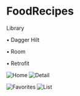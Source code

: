 # FoodRecipes

Library

•	Dagger Hilt

•	Room

•	Retrofit

![Home](https://github.com/Ibrahiimesa/FoodRecipes/assets/85695510/8750c14f-4abd-4ca7-a68f-434ac7669fdf)
![Detail](https://github.com/Ibrahiimesa/FoodRecipes/assets/85695510/aa8bcbae-9efd-4395-8eb9-f95074b73e55)

![Favorites](https://github.com/Ibrahiimesa/FoodRecipes/assets/85695510/44bf4362-1e1d-4480-9b1e-fff544d7e01d)
![List](https://github.com/Ibrahiimesa/FoodRecipes/assets/85695510/0685aca1-99f8-4f07-8ff7-db7c77b03e6c)
